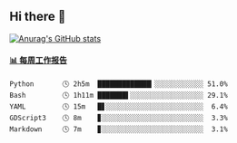 ## Hi there 👋

[![Anurag's GitHub stats](https://github-readme-stats-orilights.vercel.app/api?username=orilights)](https://github.com/anuraghazra/github-readme-stats)

<!--
**OriLight152/OriLight152** is a ✨ _special_ ✨ repository because its `README.md` (this file) appears on your GitHub profile.

Here are some ideas to get you started:

- 🔭 I’m currently working on ...
- 🌱 I’m currently learning ...
- 👯 I’m looking to collaborate on ...
- 🤔 I’m looking for help with ...
- 💬 Ask me about ...
- 📫 How to reach me: ...
- 😄 Pronouns: ...
- ⚡ Fun fact: ...
-->

<!-- waka-box start -->
#### <a href="https://gist.github.com/92c8d5b388768c10efcba86e82b7c4fb" target="_blank">📊 每周工作报告</a>
```text
Python       🕓 2h5m  █████████████▎░░░░░░░░░░░░ 51.0%
Bash         🕓 1h11m ███████▌░░░░░░░░░░░░░░░░░░ 29.1%
YAML         🕓 15m   █▋░░░░░░░░░░░░░░░░░░░░░░░░  6.4%
GDScript3    🕓 8m    ▊░░░░░░░░░░░░░░░░░░░░░░░░░  3.3%
Markdown     🕓 7m    ▊░░░░░░░░░░░░░░░░░░░░░░░░░  3.1%
```
<!-- Powered by https://github.com/journey-ad/waka-box-go . -->
<!-- waka-box end -->
